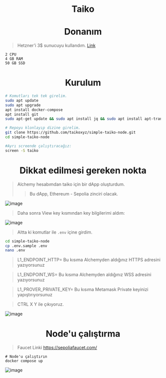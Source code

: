 <h1 align="center"> Taiko </h1>


<h1 align="center"> Donanım </h1>

> Hetzner'i 3$ sunucuyu kullandım. [Link](https://github.com/ruesandora/Hetzner)

```
2 CPU 
4 GB RAM 
50 GB SSD 
```

<h1 align="center"> Kurulum </h1>

```sh
# Komutları tek tek girelim.
sudo apt update 
sudo apt upgrade
apt install docker-compose
apt install git
sudo apt-get update && sudo apt install jq && sudo apt install apt-transport-https ca-certificates curl software-properties-common -y && curl -fsSL https://download.docker.com/linux/ubuntu/gpg | sudo apt-key add - && sudo add-apt-repository "deb [arch=amd64] https://download.docker.com/linux/ubuntu focal stable" && sudo apt-get install docker-ce docker-ce-cli containerd.io docker-compose-plugin && sudo apt-get install docker-compose-plugin

# Repoyu klonlayıp dizine girelim.
git clone https://github.com/taikoxyz/simple-taiko-node.git
cd simple-taiko-node

#Ayrı screende çalıştıracağız:
screen -S taiko
```

<h1 align="center"> Dikkat edilmesi gereken nokta </h1>

> Alchemy hesabımdan taiko için bir dApp oluşturdum.
>> Bu dApp, Ethereum - Sepolia zinciri olacak.

![image](https://github.com/ruesandora/taiko-node/assets/101149671/30056a24-6387-4f62-9665-e5a72853d7bb)

> Daha sonra View key kısmından key bilgilerimi aldım:

![image](https://github.com/ruesandora/taiko-node/assets/101149671/74c21010-a0e0-446c-a45f-d1b200ddded4)

> Altta ki komutlar ile `.env` içine girdim.

```sh
cd simple-taiko-node
cp .env.sample .env
nano .env
```

> L1_ENDPOINT_HTTP= Bu kısıma Alchemyden aldığınız HTTPS adresini yazıyorsunuz

> L1_ENDPOINT_WS= Bu kısıma Alchemyden aldığınız WSS adresini yazıyorsunuz

> L1_PROVER_PRIVATE_KEY= Bu kısıma Metamask Private keyinizi yapıştırıyorsunuz

> CTRL X Y ile çıkıyoruz.

![image](https://github.com/ruesandora/taiko-node/assets/101149671/fd9a8b10-5da1-4598-9f0e-4dec72c8b835)

<h1 align="center"> Node'u çalıştırma </h1>

> Faucet Linki https://sepoliafaucet.com/
 
``` 
# Node'u çalıştırın
docker compose up
```
![image](https://github.com/ruesandora/taiko-node/assets/101149671/a7f550ea-e83a-4b66-904f-ea44a731bf41)


